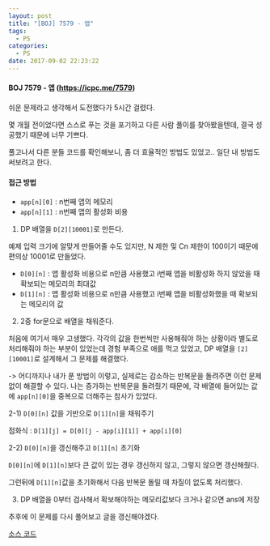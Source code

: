 ```yaml
---
layout: post
title: "[BOJ] 7579 - 앱"
tags:
  - PS
categories:
  - PS
date: 2017-09-02 22:23:22
---
```


#### BOJ 7579 - 앱 (https://icpc.me/7579)

쉬운 문제라고 생각해서 도전했다가 5시간 걸렸다.

몇 개월 전이었다면 스스로 푸는 것을 포기하고 다른 사람 풀이를 찾아봤을텐데, 결국 성공했기 때문에 너무 기쁘다.

풀고나서 다른 분들 코드를 확인해보니, 좀 더 효율적인 방법도 있었고.. 일단 내 방법도 써보려고 한다.

#### 접근 방법

*   `app[n][0]` : n번째 앱의 메모리
*   `app[n][1]` : n번째 앱의 활성화 비용

1) DP 배열을 `D[2][10001]`로 만든다.

예제 입력 크기에 알맞게 만들어줄 수도 있지만, N 제한 및 Cn 제한이 100이기 때문에 편의상 10001로 만들었다.

*   `D[0][n]` : 앱 활성화 비용으로 n만큼 사용했고 i번째 앱을 비활성화 하지 않았을 때 확보되는 메모리의 최대값
*   `D[1][n]` : 앱 활성화 비용으로 n만큼 사용했고 i번째 앱을 비활성화했을 때 확보되는 메모리의 값

2) 2중 for문으로 배열을 채워준다.

처음에 여기서 매우 고생했다. 각각의 값을 한번씩만 사용해줘야 하는 상황이라 별도로 처리해줘야 하는 부분이 있었는데 경험 부족으로 애를 먹고 있었고, DP 배열을 `[2][10001]`로 설계해서 그 문제를 해결했다.

-> 어디까지나 내가 푼 방법이 이렇고, 실제로는 감소하는 반복문을 돌려주면 이런 문제 없이 해결할 수 있다. 나는 증가하는 반복문을 돌려줬기 때문에, 각 배열에 들어있는 값에 `app[n][0]`을 중복으로 더해주는 참사가 있었다.

2-1) `D[0][n]` 값을 기반으로 `D[1][n]`을 채워주기

점화식 : `D[1][j] = D[0][j - app[i][1]] + app[i][0]`

2-2) `D[0][n]`을 갱신해주고 `D[1][n]` 초기화

`D[0][n]`에 `D[1][n]`보다 큰 값이 있는 경우 갱신하지 않고, 그렇지 않으면 갱신해줬다.

그런뒤에 `D[1][n]`값을 초기화해서 다음 반복문 돌릴 때 차질이 없도록 처리했다.

3) DP 배열을 0부터 검사해서 확보해야하는 메모리값보다 크거나 같으면 ans에 저장



추후에 이 문제를 다시 풀어보고 글을 갱신해야겠다.

[소스 코드](https://github.com/joshua-qa/PS/blob/master/BOJ/7000/7579.java)
